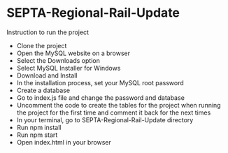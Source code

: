# SEPTA-Regional-Rail-Update
Instruction to run the project
- Clone the project
- Open the MySQL website on a browser
- Select the Downloads option
- Select MySQL Installer for Windows
- Download and Install
- In the installation process, set your MySQL root password
- Create a database
- Go to index.js file and change the password and database
- Uncomment the code to create the tables for the project when running the project for the first time and comment it back for the next times
- In your terminal, go to SEPTA-Regional-Rail-Update directory
- Run npm install
- Run npm start
- Open index.html in your browser

